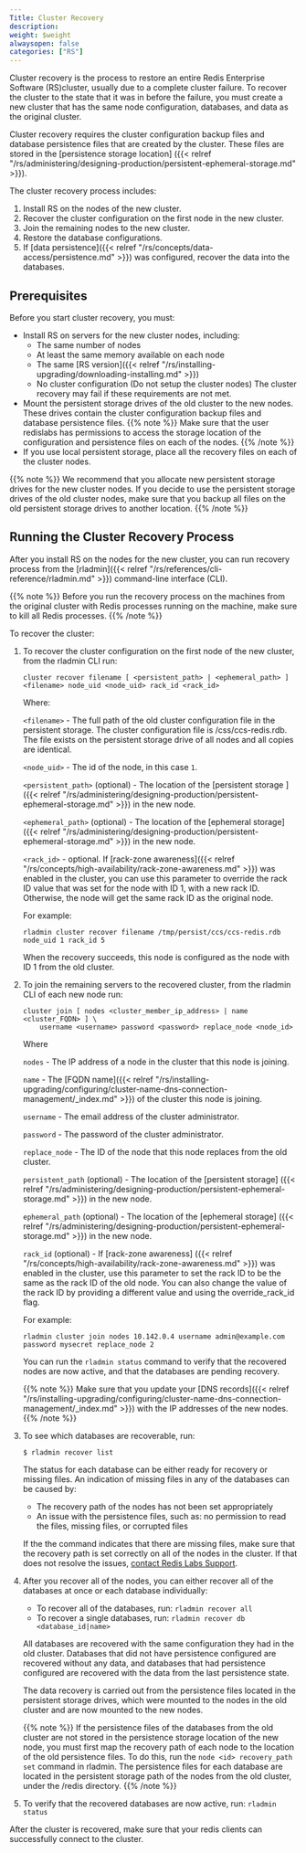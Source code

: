 ```yaml
---
Title: Cluster Recovery
description: 
weight: $weight
alwaysopen: false
categories: ["RS"]
---
```

Cluster recovery is the process to restore an entire Redis Enterprise Software (RS)cluster,
usually due to a complete cluster failure.
To recover the cluster to the state that it was in before the failure,
you must create a new cluster that has the same node configuration, databases, and data as the original cluster.

Cluster recovery requires the cluster configuration backup files and database persistence files
that are created by the cluster.
These files are stored in the [persistence storage location]
({{< relref "/rs/administering/designing-production/persistent-ephemeral-storage.md" >}}).

The cluster recovery process includes:

1. Install RS on the nodes of the new cluster.
1. Recover the cluster configuration on the first node in the new cluster.
1. Join the remaining nodes to the new cluster.
1. Restore the database configurations.
1. If [data persistence]({{< relref "/rs/concepts/data-access/persistence.md" >}}) was configured,
    recover the data into the databases.

## Prerequisites

Before you start cluster recovery, you must:

- Install RS on servers for the new cluster nodes, including:
    - The same number of nodes
    - At least the same memory available on each node
    - The same [RS version]({{< relref "/rs/installing-upgrading/downloading-installing.md" >}})
    - No cluster configuration (Do not setup the cluster nodes)
    The cluster recovery may fail if these requirements are not met.
- Mount the persistent storage drives of the old cluster to the new nodes.
    These drives contain the cluster configuration backup files and
    database persistence files.
    {{% note %}}
Make sure that the user redislabs has permissions to access the storage location
of the configuration and persistence files on each of the nodes.
    {{% /note %}}
- If you use local persistent storage, place all the recovery files on each of the cluster nodes.

{{% note %}}
We recommend that you allocate new persistent storage drives for the new cluster nodes.
If you decide to use the persistent storage drives of the old cluster nodes,
make sure that you backup all files on the old persistent storage drives to another location.
{{% /note %}}

## Running the Cluster Recovery Process

After you install RS on the nodes for the new cluster,
you can run recovery process from the [rladmin]({{< relref "/rs/references/cli-reference/rladmin.md" >}})
command-line interface (CLI).

{{% note %}}
Before you run the recovery process on the machines from the original cluster with Redis processes running on the machine,
make sure to kill all Redis processes.
{{% /note %}}

To recover the cluster:

1. To recover the cluster configuration on the first node of the new cluster, from the rladmin CLI run:

    ```src
    cluster recover filename [ <persistent_path> | <ephemeral_path> ]<filename> node_uid <node_uid> rack_id <rack_id>
    ```

    Where:

    `<filename>` - The full path of the old cluster configuration file in the persistent storage.
    The cluster configuration file is /css/ccs-redis.rdb.
    The file exists on the persistent storage drive of all nodes and all copies are identical.

    `<node_uid>` - The id of the node, in this case `1`.

    `<persistent_path>` (optional) - The location of the [persistent storage ]
    ({{< relref "/rs/administering/designing-production/persistent-ephemeral-storage.md" >}})
    in the new node.

    `<ephemeral_path>` (optional) - The location of the [ephemeral storage]
    ({{< relref "/rs/administering/designing-production/persistent-ephemeral-storage.md" >}})
    in the new node.

    `<rack_id>` - optional. If [rack-zone awareness]({{< relref "/rs/concepts/high-availability/rack-zone-awareness.md" >}})
    was enabled in the cluster,
    you can use this parameter to override the rack ID value that was
    set for the node with ID 1, with a new rack ID. Otherwise, the node
    will get the same rack ID as the original node.

    For example:

    ```src
    rladmin cluster recover filename /tmp/persist/ccs/ccs-redis.rdb node_uid 1 rack_id 5
    ```

    When the recovery succeeds,
    this node is configured as the node with ID 1 from the old cluster.

1. To join the remaining servers to the recovered cluster, from the rladmin CLI of each new node run:

    ```src
    cluster join [ nodes <cluster_member_ip_address> | name <cluster_FQDN> ] \
        username <username> password <password> replace_node <node_id>
    ```

    Where

    `nodes` - The IP address of a node in the cluster that this node is joining.

    `name` - The [FQDN name]({{< relref "/rs/installing-upgrading/configuring/cluster-name-dns-connection-management/_index.md" >}})
    of the cluster this node is joining.

    `username` - The email address of the cluster administrator.

    `password` - The password of the cluster administrator.

    `replace_node` - The ID of the node that this node replaces from the old cluster.

    `persistent_path` (optional) - The location of the [persistent storage]
    ({{< relref "/rs/administering/designing-production/persistent-ephemeral-storage.md" >}})
    in the new node.

    `ephemeral_path` (optional) - The location of the [ephemeral storage]
    ({{< relref "/rs/administering/designing-production/persistent-ephemeral-storage.md" >}})
    in the new node.

    `rack_id` (optional) - If [rack-zone awareness]
    ({{< relref "/rs/concepts/high-availability/rack-zone-awareness.md" >}}) was enabled in the cluster,
    use this parameter to set the rack ID to be the same as the rack ID
    of the old node. You can also change the value of the rack ID by
    providing a different value and using the override_rack_id flag.

    For example:

    ```src
    rladmin cluster join nodes 10.142.0.4 username admin@example.com password mysecret replace_node 2
    ```

    You can run the `rladmin status` command to verify that the recovered nodes are now active,
    and that the databases are pending recovery.

    {{% note %}}
Make sure that you update your [DNS records]({{< relref "/rs/installing-upgrading/configuring/cluster-name-dns-connection-management/_index.md" >}})
with the IP addresses of the new nodes.
    {{% /note %}}

1. To see which databases are recoverable, run:

    ```src
    $ rladmin recover list
    ```

    The status for each database can be either ready for recovery or missing files.
    An indication of missing files in any of the databases can be caused by:

    - The recovery path of the nodes has not been set appropriately
    - An issue with the persistence files, such as: no permission to read the files, missing files, or corrupted files

    If the the command indicates that there are missing files,
    make sure that the recovery path is set correctly on all of the nodes in the cluster.
    If that does not resolve the issues, [contact Redis Labs Support](mailto:support@redislabs.com).

1. After you recover all of the nodes, you can either recover all of the databases at once or each database individually:

    - To recover all of the databases, run: `rladmin recover all`
    - To recover a single databases, run: `rladmin recover db <database_id|name>`

    All databases are recovered with the same configuration they had in the old cluster.
    Databases that did not have persistence configured are recovered without any data,
    and databases that had persistence configured are recovered with the data from the last persistence state.

    The data recovery is carried out from the persistence files located in the persistent storage drives,
    which were mounted to the nodes in the old cluster and are now mounted to the new nodes.

    {{% note %}}
If the persistence files of the databases from the old cluster are not stored in the persistence storage location of the new node,
you must first map the recovery path of each node to the location of the old persistence files.
To do this, run the `node <id> recovery_path set` command in rladmin.
The persistence files for each database are located in the persistent storage path of the nodes from the old cluster, under the /redis directory.
    {{% /note %}}  

1. To verify that the recovered databases are now active, run: `rladmin status`

After the cluster is recovered, make sure that your redis clients can successfully connect to the cluster.